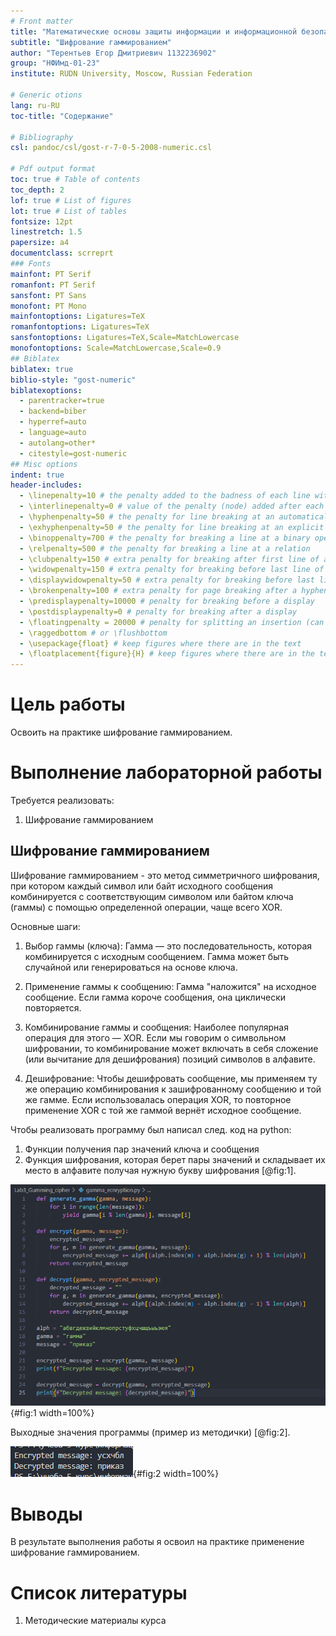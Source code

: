 ```yaml
---
# Front matter
title: "Математические основы защиты информации и информационной безопасности. Отчет по лабораторной работе №3"
subtitle: "Шифрование гаммированием"
author: "Терентьев Егор Дмитриевич 1132236902"
group: "НФИмд-01-23"
institute: RUDN University, Moscow, Russian Federation

# Generic otions
lang: ru-RU
toc-title: "Содержание"

# Bibliography
csl: pandoc/csl/gost-r-7-0-5-2008-numeric.csl

# Pdf output format
toc: true # Table of contents
toc_depth: 2
lof: true # List of figures
lot: true # List of tables
fontsize: 12pt
linestretch: 1.5
papersize: a4
documentclass: scrreprt
### Fonts
mainfont: PT Serif
romanfont: PT Serif
sansfont: PT Sans
monofont: PT Mono
mainfontoptions: Ligatures=TeX
romanfontoptions: Ligatures=TeX
sansfontoptions: Ligatures=TeX,Scale=MatchLowercase
monofontoptions: Scale=MatchLowercase,Scale=0.9
## Biblatex
biblatex: true
biblio-style: "gost-numeric"
biblatexoptions:
  - parentracker=true
  - backend=biber
  - hyperref=auto
  - language=auto
  - autolang=other*
  - citestyle=gost-numeric
## Misc options
indent: true
header-includes:
  - \linepenalty=10 # the penalty added to the badness of each line within a paragraph (no associated penalty node) Increasing the value makes tex try to have fewer lines in the paragraph.
  - \interlinepenalty=0 # value of the penalty (node) added after each line of a paragraph.
  - \hyphenpenalty=50 # the penalty for line breaking at an automatically inserted hyphen
  - \exhyphenpenalty=50 # the penalty for line breaking at an explicit hyphen
  - \binoppenalty=700 # the penalty for breaking a line at a binary operator
  - \relpenalty=500 # the penalty for breaking a line at a relation
  - \clubpenalty=150 # extra penalty for breaking after first line of a paragraph
  - \widowpenalty=150 # extra penalty for breaking before last line of a paragraph
  - \displaywidowpenalty=50 # extra penalty for breaking before last line before a display math
  - \brokenpenalty=100 # extra penalty for page breaking after a hyphenated line
  - \predisplaypenalty=10000 # penalty for breaking before a display
  - \postdisplaypenalty=0 # penalty for breaking after a display
  - \floatingpenalty = 20000 # penalty for splitting an insertion (can only be split footnote in standard LaTeX)
  - \raggedbottom # or \flushbottom
  - \usepackage{float} # keep figures where there are in the text
  - \floatplacement{figure}{H} # keep figures where there are in the text
---
```


# Цель работы

Освоить на практике шифрование гаммированием.

# Выполнение лабораторной работы

Требуется реализовать:

1. Шифрование гаммированием

## Шифрование гаммированием

Шифрование гаммированием - это метод симметричного шифрования, при котором каждый символ или байт исходного сообщения комбинируется с соответствующим символом или байтом ключа (гаммы) с помощью определенной операции, чаще всего XOR.

Основные шаги:

1. Выбор гаммы (ключа): Гамма — это последовательность, которая комбинируется с исходным сообщением. Гамма может быть случайной или генерироваться на основе ключа.

2. Применение гаммы к сообщению: Гамма "наложится" на исходное сообщение. Если гамма короче сообщения, она циклически повторяется.

3. Комбинирование гаммы и сообщения: Наиболее популярная операция для этого — XOR. Если мы говорим о символьном шифровании, то комбинирование может включать в себя сложение (или вычитание для дешифрования) позиций символов в алфавите.

4. Дешифрование: Чтобы дешифровать сообщение, мы применяем ту же операцию комбинирования к зашифрованному сообщению и той же гамме. Если использовалась операция XOR, то повторное применение XOR с той же гаммой вернёт исходное сообщение.

Чтобы реализовать программу был написал след. код на python:

1. Функции получения пар значений ключа и сообщения
2. Функция шифрования, которая берет пары значений и складывает их место в алфавите получая нужную букву шифрования [@fig:1].

![main_func](pics/1_main_func.png){#fig:1 width=100%}

Выходные значения программы (пример из методички) [@fig:2].

![output](pics/2_output.png){#fig:2 width=100%}


# Выводы

В результате выполнения работы я освоил на практике применение шифрование гаммированием.

# Список литературы

1. Методические материалы курса
